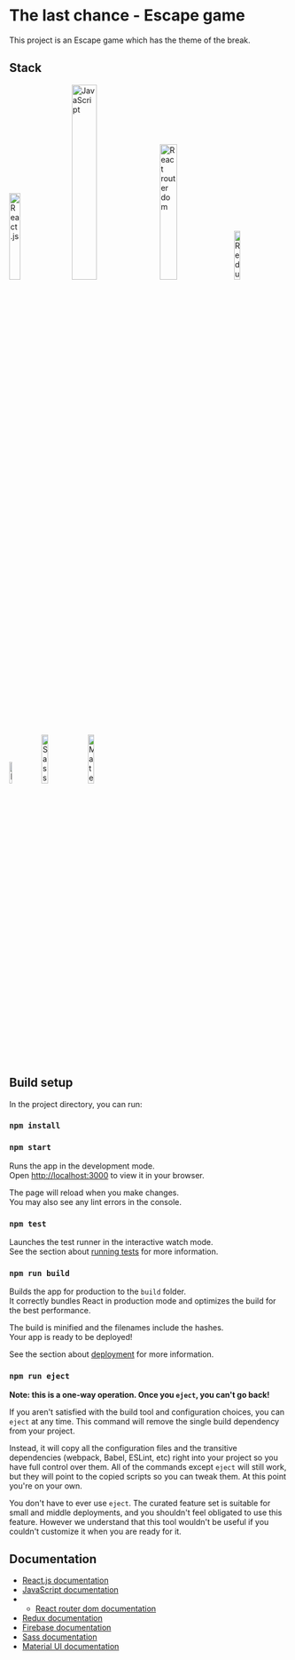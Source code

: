 # The last chance - Escape game 

This project is an Escape game which has the theme of the break. 

## Stack
<div>
  <img src="https://upload.wikimedia.org/wikipedia/commons/thumb/a/a7/React-icon.svg/1280px-React-icon.svg.png" width="20%" alt="React.js"> &nbsp;
  <img src="https://www.startpage.com/av/proxy-image?piurl=https%3A%2F%2Fblog.savoirfairelinux.com%2Fen-ca%2Fwp-content%2Fuploads%2Fsites%2F2%2F2017%2F12%2Fjavascript.png&sp=1643743242T802fe1a53de4ed2492be0e2549655746c6a2dddc444550223f36f55b2f3aed9b" width="30%" alt="JavaScript">&nbsp;
  <img src="https://media.vlpt.us/images/smart5265988/post/be8f062c-71f1-4d86-874d-8e15a13346e5/image.png" width="25%" alt="React router dom">&nbsp;
  <img src="https://www.startpage.com/av/proxy-image?piurl=https%3A%2F%2Fseeklogo.com%2Fimages%2FR%2Fredux-logo-9CA6836C12-seeklogo.com.png&sp=1643743058T14b4541a0c3c40d318e3d779d5bd6b43c9092e7077bfd2d99073349c20165536" width="15%" alt="Redux">&nbsp;
  <img src="https://www.startpage.com/av/proxy-image?piurl=https%3A%2F%2Favatars.githubusercontent.com%2Fu%2F1335026%3Fs%3D280%26v%3D4&sp=1643743094T161d2a79594b1f0ce6b6383fbb8a4938161f6ec0d303459e9ec1451af0a7875c" width="10%" alt="Firebase">&nbsp;
  <img src="https://upload.wikimedia.org/wikipedia/commons/thumb/9/96/Sass_Logo_Color.svg/1200px-Sass_Logo_Color.svg.png" width="15%" alt="Sass">&nbsp;
  <img src="https://www.startpage.com/av/proxy-image?piurl=https%3A%2F%2Fmui.com%2Fstatic%2Flogo.png&sp=1643743151T12faa588c3bb7a616efc3b83f48814e314743be4f2e2b4cd68afeab75ba7492e" width="15%" alt="Material UI">&nbsp;
</div>

## Build setup 

In the project directory, you can run:

### `npm install`

### `npm start`

Runs the app in the development mode.\
Open [http://localhost:3000](http://localhost:3000) to view it in your browser.

The page will reload when you make changes.\
You may also see any lint errors in the console.

### `npm test`

Launches the test runner in the interactive watch mode.\
See the section about [running tests](https://facebook.github.io/create-react-app/docs/running-tests) for more information.

### `npm run build`

Builds the app for production to the `build` folder.\
It correctly bundles React in production mode and optimizes the build for the best performance.

The build is minified and the filenames include the hashes.\
Your app is ready to be deployed!

See the section about [deployment](https://facebook.github.io/create-react-app/docs/deployment) for more information.

### `npm run eject`

**Note: this is a one-way operation. Once you `eject`, you can't go back!**

If you aren't satisfied with the build tool and configuration choices, you can `eject` at any time. This command will remove the single build dependency from your project.

Instead, it will copy all the configuration files and the transitive dependencies (webpack, Babel, ESLint, etc) right into your project so you have full control over them. All of the commands except `eject` will still work, but they will point to the copied scripts so you can tweak them. At this point you're on your own.

You don't have to ever use `eject`. The curated feature set is suitable for small and middle deployments, and you shouldn't feel obligated to use this feature. However we understand that this tool wouldn't be useful if you couldn't customize it when you are ready for it.

## Documentation 
- [ React.js documentation](https://en.reactjs.org/)
- [ JavaScript documentation](https://devdocs.io/javascript/)
- - [ React router dom documentation](https://v5.reactrouter.com/)
- [ Redux documentation](https://redux.js.org/)
- [ Firebase documentation](https://firebase.google.com/docs)
- [ Sass documentation](https://sass-lang.com/)
- [ Material UI documentation](https://v4.mui.com/)
